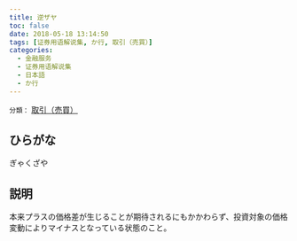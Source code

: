 ```yaml
---
title: 逆ザヤ
toc: false
date: 2018-05-18 13:14:50
tags: [证券用语解说集, か行, 取引（売買）]
categories:
  - 金融服务
  - 证券用语解说集
  - 日本語
  - か行
---
```


`分類：` [取引（売買）](/tags/取引（売買）/)

## ひらがな

ぎゃくざや

## 説明

本来プラスの価格差が生じることが期待されるにもかかわらず、投資対象の価格変動によりマイナスとなっている状態のこと。

